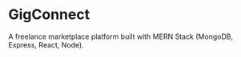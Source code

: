 # GigConnect
A freelance marketplace platform built with MERN Stack (MongoDB, Express, React, Node).
